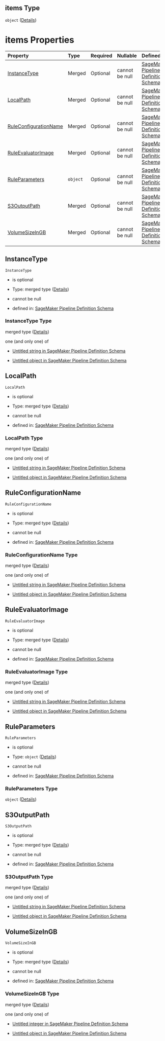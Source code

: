 ## items Type

`object` ([Details](pipeline-definition-definitions-trainingstep-properties-arguments-properties-debugruleconfigurations-items.md))

# items Properties

| Property                                        | Type     | Required | Nullable       | Defined by                                                                                                                                                                                                                                                                                                                                                                                            |
| :---------------------------------------------- | :------- | :------- | :------------- | :---------------------------------------------------------------------------------------------------------------------------------------------------------------------------------------------------------------------------------------------------------------------------------------------------------------------------------------------------------------------------------------------------- |
| [InstanceType](#instancetype)                   | Merged   | Optional | cannot be null | [SageMaker Pipeline Definition Schema](pipeline-definition-definitions-stringargumentvalue.md "https://github.com/jerrypeng7773/sagemaker-model-building-pipeline-definition-JSON-schema/schema/#/definitions/TrainingStep/properties/Arguments/properties/DebugRuleConfigurations/items/properties/InstanceType")                                                                                    |
| [LocalPath](#localpath)                         | Merged   | Optional | cannot be null | [SageMaker Pipeline Definition Schema](pipeline-definition-definitions-stringargumentvalue.md "https://github.com/jerrypeng7773/sagemaker-model-building-pipeline-definition-JSON-schema/schema/#/definitions/TrainingStep/properties/Arguments/properties/DebugRuleConfigurations/items/properties/LocalPath")                                                                                       |
| [RuleConfigurationName](#ruleconfigurationname) | Merged   | Optional | cannot be null | [SageMaker Pipeline Definition Schema](pipeline-definition-definitions-stringargumentvalue.md "https://github.com/jerrypeng7773/sagemaker-model-building-pipeline-definition-JSON-schema/schema/#/definitions/TrainingStep/properties/Arguments/properties/DebugRuleConfigurations/items/properties/RuleConfigurationName")                                                                           |
| [RuleEvaluatorImage](#ruleevaluatorimage)       | Merged   | Optional | cannot be null | [SageMaker Pipeline Definition Schema](pipeline-definition-definitions-stringargumentvalue.md "https://github.com/jerrypeng7773/sagemaker-model-building-pipeline-definition-JSON-schema/schema/#/definitions/TrainingStep/properties/Arguments/properties/DebugRuleConfigurations/items/properties/RuleEvaluatorImage")                                                                              |
| [RuleParameters](#ruleparameters)               | `object` | Optional | cannot be null | [SageMaker Pipeline Definition Schema](pipeline-definition-definitions-trainingstep-properties-arguments-properties-debugruleconfigurations-items-properties-ruleparameters.md "https://github.com/jerrypeng7773/sagemaker-model-building-pipeline-definition-JSON-schema/schema/#/definitions/TrainingStep/properties/Arguments/properties/DebugRuleConfigurations/items/properties/RuleParameters") |
| [S3OutputPath](#s3outputpath)                   | Merged   | Optional | cannot be null | [SageMaker Pipeline Definition Schema](pipeline-definition-definitions-stringargumentvalue.md "https://github.com/jerrypeng7773/sagemaker-model-building-pipeline-definition-JSON-schema/schema/#/definitions/TrainingStep/properties/Arguments/properties/DebugRuleConfigurations/items/properties/S3OutputPath")                                                                                    |
| [VolumeSizeInGB](#volumesizeingb)               | Merged   | Optional | cannot be null | [SageMaker Pipeline Definition Schema](pipeline-definition-definitions-integerargumentvalue.md "https://github.com/jerrypeng7773/sagemaker-model-building-pipeline-definition-JSON-schema/schema/#/definitions/TrainingStep/properties/Arguments/properties/DebugRuleConfigurations/items/properties/VolumeSizeInGB")                                                                                 |

## InstanceType



`InstanceType`

*   is optional

*   Type: merged type ([Details](pipeline-definition-definitions-stringargumentvalue.md))

*   cannot be null

*   defined in: [SageMaker Pipeline Definition Schema](pipeline-definition-definitions-stringargumentvalue.md "https://github.com/jerrypeng7773/sagemaker-model-building-pipeline-definition-JSON-schema/schema/#/definitions/TrainingStep/properties/Arguments/properties/DebugRuleConfigurations/items/properties/InstanceType")

### InstanceType Type

merged type ([Details](pipeline-definition-definitions-stringargumentvalue.md))

one (and only one) of

*   [Untitled string in SageMaker Pipeline Definition Schema](pipeline-definition-definitions-stringargumentvalue-oneof-0.md "check type definition")

*   [Untitled object in SageMaker Pipeline Definition Schema](pipeline-definition-definitions-getfunction.md "check type definition")

## LocalPath



`LocalPath`

*   is optional

*   Type: merged type ([Details](pipeline-definition-definitions-stringargumentvalue.md))

*   cannot be null

*   defined in: [SageMaker Pipeline Definition Schema](pipeline-definition-definitions-stringargumentvalue.md "https://github.com/jerrypeng7773/sagemaker-model-building-pipeline-definition-JSON-schema/schema/#/definitions/TrainingStep/properties/Arguments/properties/DebugRuleConfigurations/items/properties/LocalPath")

### LocalPath Type

merged type ([Details](pipeline-definition-definitions-stringargumentvalue.md))

one (and only one) of

*   [Untitled string in SageMaker Pipeline Definition Schema](pipeline-definition-definitions-stringargumentvalue-oneof-0.md "check type definition")

*   [Untitled object in SageMaker Pipeline Definition Schema](pipeline-definition-definitions-getfunction.md "check type definition")

## RuleConfigurationName



`RuleConfigurationName`

*   is optional

*   Type: merged type ([Details](pipeline-definition-definitions-stringargumentvalue.md))

*   cannot be null

*   defined in: [SageMaker Pipeline Definition Schema](pipeline-definition-definitions-stringargumentvalue.md "https://github.com/jerrypeng7773/sagemaker-model-building-pipeline-definition-JSON-schema/schema/#/definitions/TrainingStep/properties/Arguments/properties/DebugRuleConfigurations/items/properties/RuleConfigurationName")

### RuleConfigurationName Type

merged type ([Details](pipeline-definition-definitions-stringargumentvalue.md))

one (and only one) of

*   [Untitled string in SageMaker Pipeline Definition Schema](pipeline-definition-definitions-stringargumentvalue-oneof-0.md "check type definition")

*   [Untitled object in SageMaker Pipeline Definition Schema](pipeline-definition-definitions-getfunction.md "check type definition")

## RuleEvaluatorImage



`RuleEvaluatorImage`

*   is optional

*   Type: merged type ([Details](pipeline-definition-definitions-stringargumentvalue.md))

*   cannot be null

*   defined in: [SageMaker Pipeline Definition Schema](pipeline-definition-definitions-stringargumentvalue.md "https://github.com/jerrypeng7773/sagemaker-model-building-pipeline-definition-JSON-schema/schema/#/definitions/TrainingStep/properties/Arguments/properties/DebugRuleConfigurations/items/properties/RuleEvaluatorImage")

### RuleEvaluatorImage Type

merged type ([Details](pipeline-definition-definitions-stringargumentvalue.md))

one (and only one) of

*   [Untitled string in SageMaker Pipeline Definition Schema](pipeline-definition-definitions-stringargumentvalue-oneof-0.md "check type definition")

*   [Untitled object in SageMaker Pipeline Definition Schema](pipeline-definition-definitions-getfunction.md "check type definition")

## RuleParameters



`RuleParameters`

*   is optional

*   Type: `object` ([Details](pipeline-definition-definitions-trainingstep-properties-arguments-properties-debugruleconfigurations-items-properties-ruleparameters.md))

*   cannot be null

*   defined in: [SageMaker Pipeline Definition Schema](pipeline-definition-definitions-trainingstep-properties-arguments-properties-debugruleconfigurations-items-properties-ruleparameters.md "https://github.com/jerrypeng7773/sagemaker-model-building-pipeline-definition-JSON-schema/schema/#/definitions/TrainingStep/properties/Arguments/properties/DebugRuleConfigurations/items/properties/RuleParameters")

### RuleParameters Type

`object` ([Details](pipeline-definition-definitions-trainingstep-properties-arguments-properties-debugruleconfigurations-items-properties-ruleparameters.md))

## S3OutputPath



`S3OutputPath`

*   is optional

*   Type: merged type ([Details](pipeline-definition-definitions-stringargumentvalue.md))

*   cannot be null

*   defined in: [SageMaker Pipeline Definition Schema](pipeline-definition-definitions-stringargumentvalue.md "https://github.com/jerrypeng7773/sagemaker-model-building-pipeline-definition-JSON-schema/schema/#/definitions/TrainingStep/properties/Arguments/properties/DebugRuleConfigurations/items/properties/S3OutputPath")

### S3OutputPath Type

merged type ([Details](pipeline-definition-definitions-stringargumentvalue.md))

one (and only one) of

*   [Untitled string in SageMaker Pipeline Definition Schema](pipeline-definition-definitions-stringargumentvalue-oneof-0.md "check type definition")

*   [Untitled object in SageMaker Pipeline Definition Schema](pipeline-definition-definitions-getfunction.md "check type definition")

## VolumeSizeInGB



`VolumeSizeInGB`

*   is optional

*   Type: merged type ([Details](pipeline-definition-definitions-integerargumentvalue.md))

*   cannot be null

*   defined in: [SageMaker Pipeline Definition Schema](pipeline-definition-definitions-integerargumentvalue.md "https://github.com/jerrypeng7773/sagemaker-model-building-pipeline-definition-JSON-schema/schema/#/definitions/TrainingStep/properties/Arguments/properties/DebugRuleConfigurations/items/properties/VolumeSizeInGB")

### VolumeSizeInGB Type

merged type ([Details](pipeline-definition-definitions-integerargumentvalue.md))

one (and only one) of

*   [Untitled integer in SageMaker Pipeline Definition Schema](pipeline-definition-definitions-integerargumentvalue-oneof-0.md "check type definition")

*   [Untitled object in SageMaker Pipeline Definition Schema](pipeline-definition-definitions-getfunction.md "check type definition")
